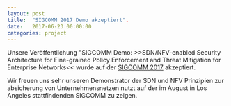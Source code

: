 ```yaml
---
layout: post
title:  "SIGCOMM 2017 Demo akzeptiert".
date:   2017-06-23 00:00:00
categories: project
---
```


Unsere Veröffentlichung "SIGCOMM Demo: >>SDN/NFV-enabled Security Architecture for Fine-grained Policy Enforcement and Threat Mitigation for Enterprise Networks<< wurde auf der  [SIGCOMM 2017](conferences.sigcomm.org/sigcomm/2017/) akzeptiert.

Wir freuen uns sehr unseren Demonstrator der SDN und NFV Prinzipien zur absicherung von Unternehmensnetzen nutzt auf der im August in Los Angeles stattfindenden SIGCOMM zu zeigen.
